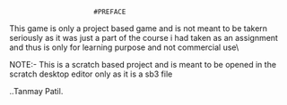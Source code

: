                          #PREFACE

This game is only a project based game and is not meant to be takern seriously as it was just a part of the course i had taken as an assignment and thus is only for learning purpose and not commercial use\


NOTE:- This is a scratch based project and is meant to be opened in the scratch desktop editor only as it is a sb3 file


..Tanmay Patil.



